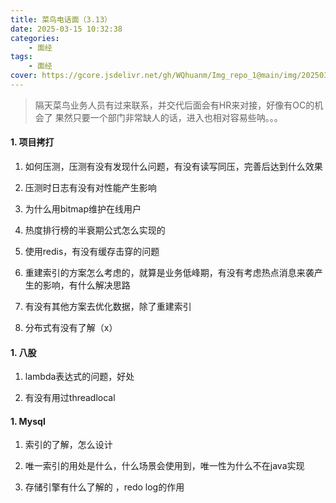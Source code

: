 ```yaml
---
title: 菜鸟电话面（3.13）
date: 2025-03-15 10:32:38
categories: 
    - 面经
tags: 
    - 面经
cover: https://gcore.jsdelivr.net/gh/WQhuanm/Img_repo_1@main/img/202503151649423.png
---
```


> 隔天菜鸟业务人员有过来联系，并交代后面会有HR来对接，好像有OC的机会了
果然只要一个部门非常缺人的话，进入也相对容易些呐。。。

#### 1. 项目拷打
1. 如何压测，压测有没有发现什么问题，有没有读写同压，完善后达到什么效果

1. 压测时日志有没有对性能产生影响

1. 为什么用bitmap维护在线用户

1. 热度排行榜的半衰期公式怎么实现的

1. 使用redis，有没有缓存击穿的问题

1. 重建索引的方案怎么考虑的，就算是业务低峰期，有没有考虑热点消息来袭产生的影响，有什么解决思路

1. 有没有其他方案去优化数据，除了重建索引

1. 分布式有没有了解（x）

#### 1. 八股
1. lambda表达式的问题，好处

1. 有没有用过threadlocal

#### 1. Mysql
1. 索引的了解，怎么设计

1. 唯一索引的用处是什么，什么场景会使用到，唯一性为什么不在java实现

1. 存储引擎有什么了解的  ，redo log的作用


